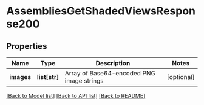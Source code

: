 # AssembliesGetShadedViewsResponse200

## Properties
Name | Type | Description | Notes
------------ | ------------- | ------------- | -------------
**images** | **list[str]** | Array of Base64-encoded PNG image strings | [optional] 

[[Back to Model list]](../README.md#documentation-for-models) [[Back to API list]](../README.md#documentation-for-api-endpoints) [[Back to README]](../README.md)


